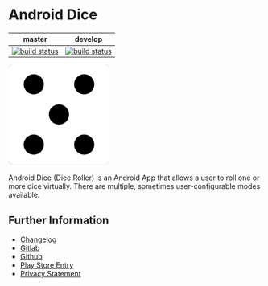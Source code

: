 # Android Dice

|master|develop|
|:----:|:-----:|
|[![build status](https://gitlab.namibsun.net/namboy94/android-dice/badges/master/build.svg)](https://gitlab.namibsun.net/namboy94/android-dice/commits/master)|[![build status](https://gitlab.namibsun.net/namboy94/android-dice/badges/develop/build.svg)](https://gitlab.namibsun.net/namboy94/android-dice/commits/develop)|

![Logo](resources/logo/logo-readme.png)

Android Dice (Dice Roller) is an Android App that allows a user to
roll one or more dice virtually. There are multiple, sometimes user-configurable
modes available.

## Further Information

* [Changelog](https://gitlab.namibsun.net/namboy94/android-dice/raw/master/CHANGELOG)
* [Gitlab](https://gitlab.namibsun.net/namboy94/android-dice)
* [Github](https://github.com/namboy94/android-dice)
* [Play Store Entry](https://play.google.com/store/apps/details?id=net.namibsun.dice)
* [Privacy Statement](app/resources/playstore/privacy_statement.txt)

